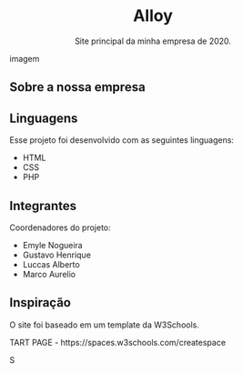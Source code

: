 <h1 align="center">Alloy</h1>
<p align="center">Site principal da minha empresa de 2020.</p>

imagem

## Sobre a nossa empresa


## Linguagens
Esse projeto foi desenvolvido com as seguintes linguagens:

- HTML
- CSS
- PHP

## Integrantes
Coordenadores do projeto:

- Emyle Nogueira
- Gustavo Henrique
- Luccas Alberto
- Marco Aurelio

## Inspiração
<p>O site foi baseado em um template da W3Schools.</p>
<p>TART PAGE - https://spaces.w3schools.com/createspace</p>S
